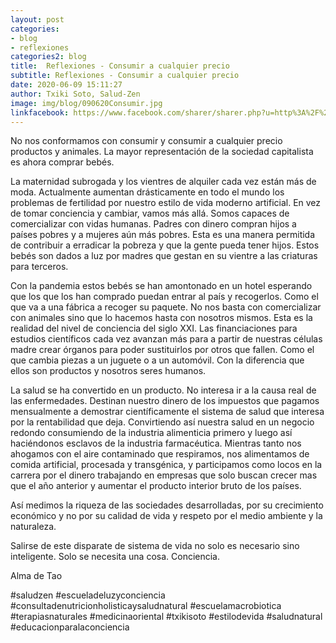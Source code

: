 ```yaml
---
layout: post
categories:
- blog
- reflexiones
categories2: blog
title:  Reflexiones - Consumir a cualquier precio
subtitle: Reflexiones - Consumir a cualquier precio
date: 2020-06-09 15:11:27
author: Txiki Soto, Salud-Zen
image: img/blog/090620Consumir.jpg
linkfacebook: https://www.facebook.com/sharer/sharer.php?u=http%3A%2F%2Fsalud-zen.com%2Fblog%2Freflexiones%2F2020%2F06%2F09%2Freflexiones-consumir.html&amp;src=sdkpreparse
---
```

No nos conformamos con consumir y consumir a cualquier precio productos y animales.
La mayor representación de la sociedad capitalista es ahora comprar bebés.  

La maternidad subrogada y los vientres de alquiler cada vez están más de moda. Actualmente aumentan drásticamente en todo el mundo los problemas de fertilidad por nuestro estilo de vida moderno artificial. En vez de tomar conciencia y cambiar, vamos más allá. Somos capaces de comercializar con vidas humanas. Padres con dinero compran hijos a países pobres y a mujeres aún más pobres. Esta es una manera permitida de contribuir a erradicar la pobreza y que la gente pueda tener hijos. Estos bebés son dados a luz por madres que gestan en su vientre a las criaturas para terceros.

Con la pandemia estos bebés se han amontonado en un hotel esperando que los que los han comprado puedan entrar al país y recogerlos. Como el que va a una fábrica a recoger su paquete. No nos basta con comercializar con animales sino que lo hacemos hasta con nosotros mismos.
Esta es la realidad del nivel de conciencia del siglo XXI.
Las financiaciones para estudios científicos cada vez avanzan más para a partir de nuestras células madre crear órganos para poder sustituirlos por otros que fallen. Como el que cambia piezas a un juguete o a un automóvil. Con la diferencia que ellos son productos y nosotros seres humanos.  


La salud se ha convertido en un producto. No interesa ir a la causa real de las enfermedades. Destinan nuestro dinero de los impuestos que pagamos mensualmente a demostrar científicamente el sistema de salud que interesa por la rentabilidad que deja. Convirtiendo así nuestra salud en un negocio redondo consumiendo de la industria alimenticia primero y luego así haciéndonos esclavos de la industria farmacéutica.
Mientras tanto nos ahogamos con el aire contaminado que respiramos, nos alimentamos de comida artificial, procesada y transgénica, y participamos como locos en la carrera por el dinero trabajando en empresas que solo buscan crecer mas que el año anterior y aumentar el producto interior bruto de los países.   

Así medimos la riqueza de las sociedades desarrolladas, por su crecimiento económico y no por su calidad de vida y respeto por el medio ambiente y la naturaleza.  

Salirse de este disparate de sistema de vida no solo es necesario sino inteligente. Solo se necesita una cosa. Conciencia.  

Alma de Tao  

#saludzen
#escueladeluzyconciencia
#consultadenutricionholisticaysaludnatural
#escuelamacrobiotica
#terapiasnaturales
#medicinaoriental
#txikisoto
#estilodevida
#saludnatural
#educacionparalaconciencia
